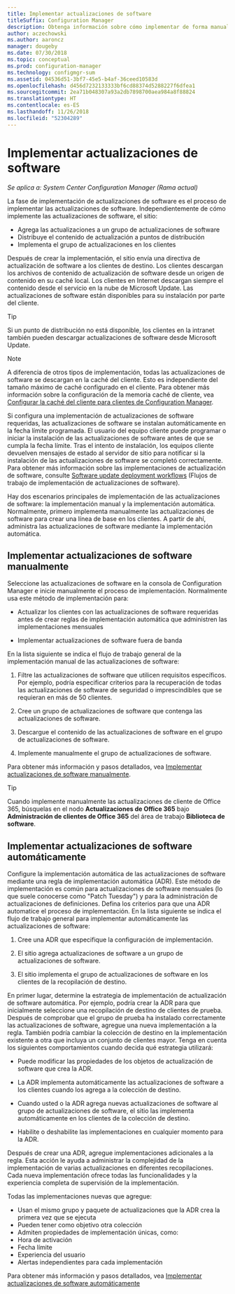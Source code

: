 ```yaml
---
title: Implementar actualizaciones de software
titleSuffix: Configuration Manager
description: Obtenga información sobre cómo implementar de forma manual o automática las actualizaciones de software en la consola de Configuration Manager.
author: aczechowski
ms.author: aaroncz
manager: dougeby
ms.date: 07/30/2018
ms.topic: conceptual
ms.prod: configuration-manager
ms.technology: configmgr-sum
ms.assetid: 04536d51-3bf7-45e5-b4af-36ceed10583d
ms.openlocfilehash: d456d7232133333bf6cd88374d5288227f6dfea1
ms.sourcegitcommit: 2ea71b048307a93a2db7898700aea984a8f88824
ms.translationtype: HT
ms.contentlocale: es-ES
ms.lasthandoff: 11/26/2018
ms.locfileid: "52304289"
---
```

# <a name="deploy-software-updates"></a>Implementar actualizaciones de software  

*Se aplica a: System Center Configuration Manager (Rama actual)*

La fase de implementación de actualizaciones de software es el proceso de implementar las actualizaciones de software. Independientemente de cómo implemente las actualizaciones de software, el sitio:
- Agrega las actualizaciones a un grupo de actualizaciones de software
- Distribuye el contenido de actualización a puntos de distribución
- Implementa el grupo de actualizaciones en los clientes  

Después de crear la implementación, el sitio envía una directiva de actualización de software a los clientes de destino. Los clientes descargan los archivos de contenido de actualización de software desde un origen de contenido en su caché local. Los clientes en Internet descargan siempre el contenido desde el servicio en la nube de Microsoft Update. Las actualizaciones de software están disponibles para su instalación por parte del cliente.   

> [!Tip]  
>  Si un punto de distribución no está disponible, los clientes en la intranet también pueden descargar actualizaciones de software desde Microsoft Update.  

> [!NOTE]  
>  A diferencia de otros tipos de implementación, todas las actualizaciones de software se descargan en la caché del cliente. Esto es independiente del tamaño máximo de caché configurado en el cliente. Para obtener más información sobre la configuración de la memoria caché de cliente, vea [Configurar la caché del cliente para clientes de Configuration Manager](/sccm/core/clients/manage/manage-clients#BKMK_ClientCache).  

Si configura una implementación de actualizaciones de software requeridas, las actualizaciones de software se instalan automáticamente en la fecha límite programada. El usuario del equipo cliente puede programar o iniciar la instalación de las actualizaciones de software antes de que se cumpla la fecha límite. Tras el intento de instalación, los equipos cliente devuelven mensajes de estado al servidor de sitio para notificar si la instalación de las actualizaciones de software se completó correctamente. Para obtener más información sobre las implementaciones de actualización de software, consulte [Software update deployment workflows](/sccm/sum/understand/software-updates-introduction#BKMK_DeploymentWorkflows) (Flujos de trabajo de implementación de actualizaciones de software).  

Hay dos escenarios principales de implementación de las actualizaciones de software: la implementación manual y la implementación automática. Normalmente, primero implementa manualmente las actualizaciones de software para crear una línea de base en los clientes. A partir de ahí, administra las actualizaciones de software mediante la implementación automática.  



## <a name="BKMK_ManualDeployment"></a> Implementar actualizaciones de software manualmente
Seleccione las actualizaciones de software en la consola de Configuration Manager e inicie manualmente el proceso de implementación. Normalmente usa este método de implementación para:  

- Actualizar los clientes con las actualizaciones de software requeridas antes de crear reglas de implementación automática que administren las implementaciones mensuales  

- Implementar actualizaciones de software fuera de banda  


En la lista siguiente se indica el flujo de trabajo general de la implementación manual de las actualizaciones de software:  

1. Filtre las actualizaciones de software que utilicen requisitos específicos. Por ejemplo, podría especificar criterios para la recuperación de todas las actualizaciones de software de seguridad o imprescindibles que se requieran en más de 50 clientes.  

2. Cree un grupo de actualizaciones de software que contenga las actualizaciones de software.  

3. Descargue el contenido de las actualizaciones de software en el grupo de actualizaciones de software.  

4. Implemente manualmente el grupo de actualizaciones de software.  

Para obtener más información y pasos detallados, vea [Implementar actualizaciones de software manualmente](manually-deploy-software-updates.md).

> [!Tip]  
> Cuando implemente manualmente las actualizaciones de cliente de Office 365, búsquelas en el nodo **Actualizaciones de Office 365** bajo **Administración de clientes de Office 365** del área de trabajo **Biblioteca de software**.  



## <a name="automatically-deploy-software-updates"></a>Implementar actualizaciones de software automáticamente

Configure la implementación automática de las actualizaciones de software mediante una regla de implementación automática (ADR). Este método de implementación es común para actualizaciones de software mensuales (lo que suele conocerse como "Patch Tuesday") y para la administración de actualizaciones de definiciones. Defina los criterios para que una ADR automatice el proceso de implementación. En la lista siguiente se indica el flujo de trabajo general para implementar automáticamente las actualizaciones de software:  

1.  Cree una ADR que especifique la configuración de implementación.  

2.  El sitio agrega actualizaciones de software a un grupo de actualizaciones de software.  

3.  El sitio implementa el grupo de actualizaciones de software en los clientes de la recopilación de destino.  

En primer lugar, determine la estrategia de implementación de actualización de software automática. Por ejemplo, podría crear la ADR para que inicialmente seleccione una recopilación de destino de clientes de prueba. Después de comprobar que el grupo de prueba ha instalado correctamente las actualizaciones de software, agregue una nueva implementación a la regla. También podría cambiar la colección de destino en la implementación existente a otra que incluya un conjunto de clientes mayor. Tenga en cuenta los siguientes comportamientos cuando decida qué estrategia utilizará:  

- Puede modificar las propiedades de los objetos de actualización de software que crea la ADR.   

- La ADR implementa automáticamente las actualizaciones de software a los clientes cuando los agrega a la colección de destino.  

- Cuando usted o la ADR agrega nuevas actualizaciones de software al grupo de actualizaciones de software, el sitio las implementa automáticamente en los clientes de la colección de destino.  

- Habilite o deshabilite las implementaciones en cualquier momento para la ADR.  


Después de crear una ADR, agregue implementaciones adicionales a la regla. Esta acción le ayuda a administrar la complejidad de la implementación de varias actualizaciones en diferentes recopilaciones. Cada nueva implementación ofrece todas las funcionalidades y la experiencia completa de supervisión de la implementación.  

Todas las implementaciones nuevas que agregue:  

-   Usan el mismo grupo y paquete de actualizaciones que la ADR crea la primera vez que se ejecuta  
-   Pueden tener como objetivo otra colección  
-   Admiten propiedades de implementación únicas, como:  
   -   Hora de activación  
   -   Fecha límite  
   -   Experiencia del usuario  
   -   Alertas independientes para cada implementación  


Para obtener más información y pasos detallados, vea [Implementar actualizaciones de software automáticamente](automatically-deploy-software-updates.md)

